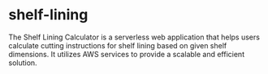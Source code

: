 # shelf-lining
The Shelf Lining Calculator is a serverless web application that helps users calculate cutting instructions for shelf lining based on given shelf dimensions. It utilizes AWS services to provide a scalable and efficient solution.
